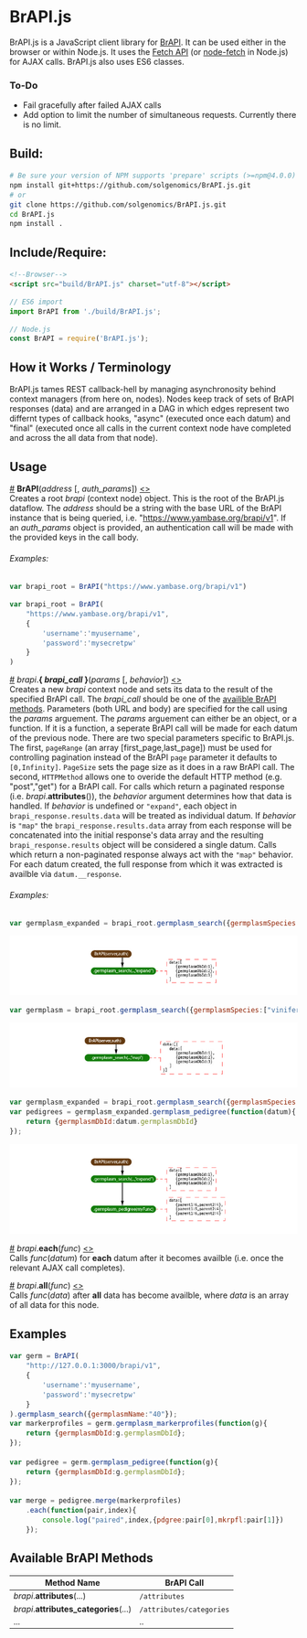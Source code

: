 # BrAPI.js

BrAPI.js is a JavaScript client library for [BrAPI](https://brapi.org). It can be used either in the browser or within Node.js. It uses the [Fetch API](https://developer.mozilla.org/en-US/docs/Web/API/Fetch_API) (or [node-fetch]() in Node.js) for AJAX calls. BrAPI.js also uses ES6 classes.

### To-Do
- Fail gracefully after failed AJAX calls
- Add option to limit the number of simultaneous requests. Currently there is no limit.

## Build:
```bash
# Be sure your version of NPM supports 'prepare' scripts (>=npm@4.0.0)
npm install git+https://github.com/solgenomics/BrAPI.js.git
# or
git clone https://github.com/solgenomics/BrAPI.js.git
cd BrAPI.js
npm install . 
```

## Include/Require:
```html
<!--Browser-->
<script src="build/BrAPI.js" charset="utf-8"></script>
```
```js
// ES6 import
import BrAPI from './build/BrAPI.js';
```
```js
// Node.js
const BrAPI = require('BrAPI.js');
```

## How it Works / Terminology
BrAPI.js tames REST callback-hell by managing asynchronosity behind context managers (from here on, nodes). Nodes keep track of sets of BrAPI responses (data) and are arranged in a DAG in which edges represent two differnt types of callback hooks, "async" (executed once each datum) and "final" (executed once all calls in the current context node have completed and across the all data from that node).

## Usage
<a name="brapi" href="#brapi">#</a> **BrAPI**(_address_ [, _auth_params_]) [<>](main.js "Source")  
Creates a root _brapi_ (context node) object. This is the root of the BrAPI.js dataflow. The _address_ should be a string with the base URL of the BrAPI instance that is being queried, i.e. "https://www.yambase.org/brapi/v1". If an _auth_params_ object is provided, an authentication call will be made with the provided keys in the call body.  
###### Examples:
```js
var brapi_root = BrAPI("https://www.yambase.org/brapi/v1")
```
```js
var brapi_root = BrAPI(
    "https://www.yambase.org/brapi/v1",
    {
        'username':'myusername',
        'password':'mysecretpw'
    }
)
```

<a name="brapi_call" href="#brapi_call">#</a> _brapi_.**{ _brapi_call_ }**(_params_ [, _behavior_]) [<>](src/brapi_methods.js "Source")  
Creates a new _brapi_ context node and sets its data to the result of the specified BrAPI call. The _brapi_call_ should be one of the [availible BrAPI methods](#brapi_methods). Parameters (both URL and body) are specified for the call using the _params_ arguement. The _params_ arguement can either be an object, or a function. If it is a function, a seperate BrAPI call will be made for each datum of the previous node. There are two special parameters specific to BrAPI.js. The first, `pageRange` (an array [first_page,last_page]) must be used for controlling pagination instead of the BrAPI `page` parameter it defaults to `[0,Infinity]`. `PageSize` sets the page size as it does in a raw BrAPI call. The second, `HTTPMethod` allows one to overide the default HTTP method (e.g. "post","get") for a BrAPI call. For calls which return a paginated response (i.e. _brapi_.**attributes**()), the _behavior_ argument determines how that data is handled. If _behavior_ is undefined or `"expand"`, each object in `brapi_response.results.data` will be treated as individual datum. If _behavior_ is `"map"` the `brapi_response.results.data` array from each response will be concatenated into the initial response's data array and the  resulting `brapi_response.results` object will be considered a single datum. Calls which return a non-paginated response always act with the `"map"` behavior. For each datum created, the full response from which it was extracted is availble via `datum.__response`.
###### Examples:
```js
var germplasm_expanded = brapi_root.germplasm_search({germplasmSpecies:["vinifera"]});
```
![](_readme_images/readme_images_brapi_call_expand.jpg)
```js
var germplasm = brapi_root.germplasm_search({germplasmSpecies:["vinifera"]},"map");
```
![](_readme_images/readme_images_brapi_call_map.jpg)
```js
var germplasm_expanded = brapi_root.germplasm_search({germplasmSpecies:["vinifera"]});
var pedigrees = germplasm_expanded.germplasm_pedigree(function(datum){
    return {germplasmDbId:datum.germplasmDbId}
});
```
![](_readme_images/readme_images_brapi_call_expand_and_continue.jpg)

<a name="each" href="#each">#</a> _brapi_.**each**(_func_) [<>](src/Context_Nodes.js "Source")  
Calls _func_(_datum_) for **each** datum after it becomes availble (i.e. once the relevant AJAX call completes).

<a name="all" href="#all">#</a> _brapi_.**all**(_func_) [<>](src/Context_Nodes.js "Source")  
Calls _func_(_data_) after **all** data has become availble, where _data_ is an array of all data for this node. 


## Examples
```js
var germ = BrAPI(
    "http://127.0.0.1:3000/brapi/v1",
    {
        'username':'myusername',
        'password':'mysecretpw'
    }
).germplasm_search({germplasmName:"40"});
var markerprofiles = germ.germplasm_markerprofiles(function(g){
    return {germplasmDbId:g.germplasmDbId};
});

var pedigree = germ.germplasm_pedigree(function(g){
    return {germplasmDbId:g.germplasmDbId};
});

var merge = pedigree.merge(markerprofiles)
    .each(function(pair,index){
        console.log("paired",index,{pdgree:pair[0],mkrpfl:pair[1]})
    });
```

## Available BrAPI Methods <a name="brapi_methods"></a>
| Method Name                            | BrAPI Call               |
| -------------------------------------- | ------------------------ |
| _brapi_.**attributes**(...)            | `/attributes`            |
| _brapi_.**attributes_categories**(...) | `/attributes/categories` |
| ...                                    | ..                       | 

